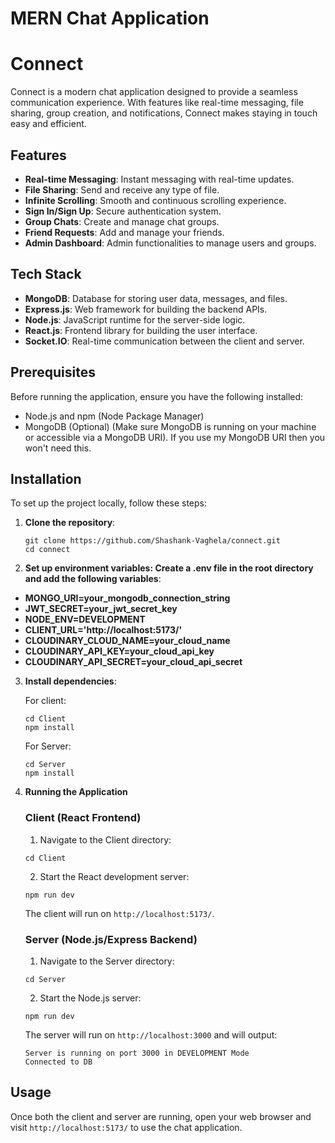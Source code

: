 # MERN Chat Application

# Connect

Connect is a modern chat application designed to provide a seamless communication experience. With features like real-time messaging, file sharing, group creation, and notifications, Connect makes staying in touch easy and efficient.

## Features

- **Real-time Messaging**: Instant messaging with real-time updates.
- **File Sharing**: Send and receive any type of file.
- **Infinite Scrolling**: Smooth and continuous scrolling experience.
- **Sign In/Sign Up**: Secure authentication system.
- **Group Chats**: Create and manage chat groups.
- **Friend Requests**: Add and manage your friends.
- **Admin Dashboard**: Admin functionalities to manage users and groups.

## Tech Stack

- **MongoDB**: Database for storing user data, messages, and files.
- **Express.js**: Web framework for building the backend APIs.
- **Node.js**: JavaScript runtime for the server-side logic.
- **React.js**: Frontend library for building the user interface.
- **Socket.IO**: Real-time communication between the client and server.

## Prerequisites

Before running the application, ensure you have the following installed:

- Node.js and npm (Node Package Manager)
- MongoDB (Optional) (Make sure MongoDB is running on your machine or accessible via a MongoDB URI). If you use my MongoDB URI then you won't need this.

## Installation

To set up the project locally, follow these steps:

1. **Clone the repository**:
   ```
   git clone https://github.com/Shashank-Vaghela/connect.git
   cd connect
   ```

2. **Set up environment variables: Create a .env file in the root directory and add the following variables**:


- **MONGO_URI=your_mongodb_connection_string**
- **JWT_SECRET=your_jwt_secret_key**
- **NODE_ENV=DEVELOPMENT**
- **CLIENT_URL='http://localhost:5173/'**
- **CLOUDINARY_CLOUD_NAME=your_cloud_name**
- **CLOUDINARY_API_KEY=your_cloud_api_key**
- **CLOUDINARY_API_SECRET=your_cloud_api_secret**

3. **Install dependencies**:

   For client:
   ```
   cd Client
   npm install
   ```

   For Server:
   ```
   cd Server
   npm install
   ```

4. **Running the Application**

   ### Client (React Frontend)
   
   1. Navigate to the Client directory:
   ```
   cd Client
   ```

   2. Start the React development server:
   ```
   npm run dev
   ```

   The client will run on `http://localhost:5173/`.

   ### Server (Node.js/Express Backend)

   1. Navigate to the Server directory:
   ```
   cd Server
   ```

   2. Start the Node.js server:
   ```
   npm run dev
   ```

   The server will run on `http://localhost:3000` and will output:
   ```
   Server is running on port 3000 in DEVELOPMENT Mode
   Connected to DB
   ```

## Usage

Once both the client and server are running, open your web browser and visit `http://localhost:5173/` to use the chat application.